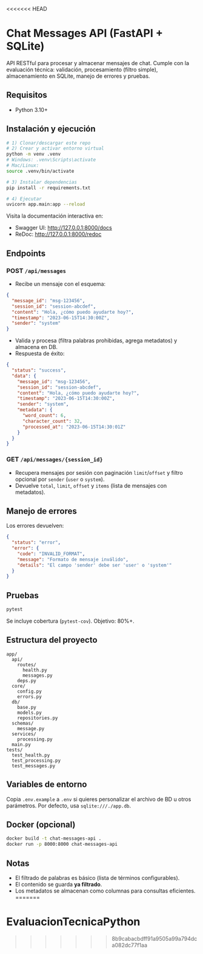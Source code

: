 <<<<<<< HEAD
# Chat Messages API (FastAPI + SQLite)

API RESTful para procesar y almacenar mensajes de chat. Cumple con la evaluación técnica: validación, procesamiento (filtro simple), almacenamiento en SQLite, manejo de errores y pruebas.

## Requisitos
- Python 3.10+

## Instalación y ejecución
```bash
# 1) Clonar/descargar este repo
# 2) Crear y activar entorno virtual
python -m venv .venv
# Windows: .venv\Scripts\activate
# Mac/Linux:
source .venv/bin/activate

# 3) Instalar dependencias
pip install -r requirements.txt

# 4) Ejecutar
uvicorn app.main:app --reload
```

Visita la documentación interactiva en:
- Swagger UI: http://127.0.0.1:8000/docs
- ReDoc: http://127.0.0.1:8000/redoc

## Endpoints
### POST `/api/messages`
- Recibe un mensaje con el esquema:
```json
{
  "message_id": "msg-123456",
  "session_id": "session-abcdef",
  "content": "Hola, ¿cómo puedo ayudarte hoy?",
  "timestamp": "2023-06-15T14:30:00Z",
  "sender": "system"
}
```
- Valida y procesa (filtra palabras prohibidas, agrega metadatos) y almacena en DB.
- Respuesta de éxito:
```json
{
  "status": "success",
  "data": {
    "message_id": "msg-123456",
    "session_id": "session-abcdef",
    "content": "Hola, ¿cómo puedo ayudarte hoy?",
    "timestamp": "2023-06-15T14:30:00Z",
    "sender": "system",
    "metadata": {
      "word_count": 6,
      "character_count": 32,
      "processed_at": "2023-06-15T14:30:01Z"
    }
  }
}
```

### GET `/api/messages/{session_id}`
- Recupera mensajes por sesión con paginación `limit`/`offset` y filtro opcional por `sender` (`user` o `system`).
- Devuelve `total`, `limit`, `offset` y `items` (lista de mensajes con metadatos).

## Manejo de errores
Los errores devuelven:
```json
{
  "status": "error",
  "error": {
    "code": "INVALID_FORMAT",
    "message": "Formato de mensaje inválido",
    "details": "El campo 'sender' debe ser 'user' o 'system'"
  }
}
```

## Pruebas
```bash
pytest
```
Se incluye cobertura (`pytest-cov`). Objetivo: 80%+.

## Estructura del proyecto
```
app/
  api/
    routes/
      health.py
      messages.py
    deps.py
  core/
    config.py
    errors.py
  db/
    base.py
    models.py
    repositories.py
  schemas/
    message.py
  services/
    processing.py
  main.py
tests/
  test_health.py
  test_processing.py
  test_messages.py
```

## Variables de entorno
Copia `.env.example` a `.env` si quieres personalizar el archivo de BD u otros parámetros.
Por defecto, usa `sqlite:///./app.db`.

## Docker (opcional)
```bash
docker build -t chat-messages-api .
docker run -p 8000:8000 chat-messages-api
```

## Notas
- El filtrado de palabras es básico (lista de términos configurables).
- El contenido se guarda **ya filtrado**.
- Los metadatos se almacenan como columnas para consultas eficientes.
=======
# EvaluacionTecnicaPython
>>>>>>> 8b9cabacbdff91a9505a99a794dca082dc77f1aa

